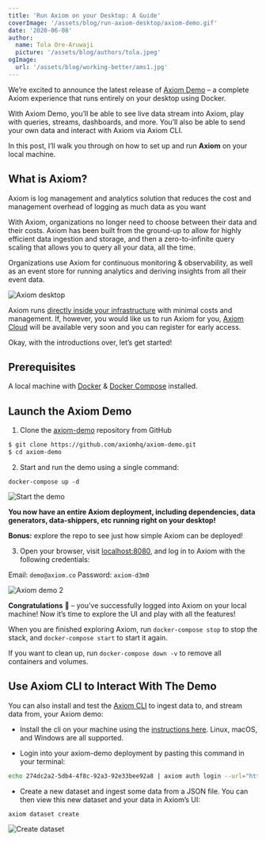 ```yaml
---
title: 'Run Axiom on your Desktop: A Guide'
coverImage: '/assets/blog/run-axiom-desktop/axiom-demo.gif' 
date: '2020-06-08'
author:
  name: Tola Ore-Aruwaji
  picture: '/assets/blog/authors/tola.jpeg'
ogImage:
  url: '/assets/blog/working-better/ams1.jpg'
---
```




We’re excited to announce the latest release of [Axiom Demo](https://github.com/axiomhq/axiom-demo) – a complete Axiom experience that runs entirely on your desktop using Docker.

With Axiom Demo, you’ll be able to see live data stream into Axiom, play with queries, streams, dashboards, and more. You’ll also be able to send your own data and interact with Axiom via Axiom CLI.

In this post, I’ll walk you through on how to set up and run **Axiom** on your local machine.

## What is Axiom?

Axiom is log management and analytics solution that reduces the cost and management overhead of logging as much data as you want

With Axiom, organizations no longer need to choose between their data and their costs. Axiom has been built from the ground-up to allow for highly efficient data ingestion and storage, and then a zero-to-infinite query scaling that allows you to query all your data, all the time.

Organizations use Axiom for continuous monitoring & observability, as well as an event store for running analytics and deriving insights from all their event data.

![Axiom desktop]()

Axiom runs [directly inside your infrastructure](https://www.axiom.co/download/) with minimal costs and management. If, however, you would like us to run Axiom for you, [Axiom Cloud](https://www.axiom.co/cloud/) will be available very soon and you can register for early access.

Okay, with the introductions over, let’s get started!

## Prerequisites

A local machine with [Docker](https://docs.docker.com/engine/install/) & [Docker Compose](https://docs.docker.com/compose/install/) installed.

## Launch the Axiom Demo

1. Clone the [axiom-demo](https://github.com/axiomhq/axiom-demo) repository from GitHub

```bash
$ git clone https://github.com/axiomhq/axiom-demo.git
$ cd axiom-demo

```

2. Start and run the demo using a single command:

```shell
docker-compose up -d

```

![Start the demo](/assets/blog/run-axiom-desktop/axiom-demo_1.gif)

**You now have an entire Axiom deployment, including dependencies, data generators, data-shippers, etc running right on your desktop!**

**Bonus:** explore the repo to see just how simple Axiom can be deployed!

3. Open your browser, visit [localhost:8080](http://localhost:8080/), and log in to Axiom with the following credentials:

Email: `demo@axiom.co`
Password: `axiom-d3m0`

![Axiom demo 2](/assets/blog/run-axiom-desktop/axiom-demo_2.gif)

**Congratulations** 🎉 – you’ve successfully logged into Axiom on your local machine! Now it’s time to explore the UI and play with all the features!

When you are finished exploring Axiom, run `docker-compose stop` to stop the stack, and `docker-compose start` to start it again.

If you want to clean up, run `docker-compose down -v` to remove all containers and volumes.

## Use Axiom CLI to Interact With The Demo

You can also install and test the [Axiom CLI](https://github.com/axiomhq/cli) to ingest data to, and stream data from, your Axiom demo:

- Install the cli on your machine using the [instructions here](https://github.com/axiomhq/cli#installation). Linux, macOS, and Windows are all supported.

- Login into your axiom-demo deployment by pasting this command in your terminal:

```bash
echo 274dc2a2-5db4-4f8c-92a3-92e33bee92a8 | axiom auth login --url="http://localhost:8080" --alias="axiom-demo" --token-stdin --token-type personal -f
```


- Create a new dataset and ingest some data from a JSON file. You can then view this new dataset and your data in Axiom’s UI:

`axiom dataset create`

![Create dataset](/assets/blog/run-axiom-desktop/axiom-demo_4.gif)